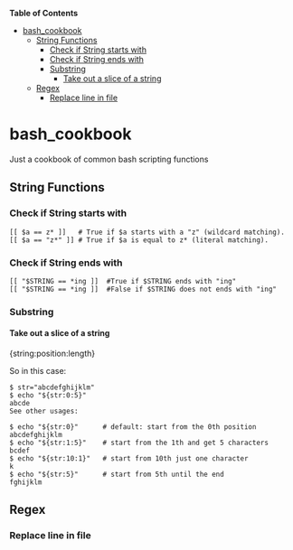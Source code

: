 <!-- START doctoc generated TOC please keep comment here to allow auto update -->
<!-- DON'T EDIT THIS SECTION, INSTEAD RE-RUN doctoc TO UPDATE -->
**Table of Contents**

- [bash_cookbook](#bash_cookbook)
  - [String Functions](#string-functions)
    - [Check if String starts with](#check-if-string-starts-with)
    - [Check if String ends with](#check-if-string-ends-with)
    - [Substring](#substring)
      - [Take out a slice of a string](#take-out-a-slice-of-a-string)
  - [Regex](#regex)
    - [Replace line in file](#replace-line-in-file)

<!-- END doctoc generated TOC please keep comment here to allow auto update -->

# bash_cookbook
Just a cookbook of common bash scripting functions


## String Functions

### Check if String starts with 

```
[[ $a == z* ]]   # True if $a starts with a "z" (wildcard matching).
[[ $a == "z*" ]] # True if $a is equal to z* (literal matching).
```

### Check if String ends with

```
[[ "$STRING == *ing ]]  #True if $STRING ends with "ing"
[[ "$STRING == *ing ]]  #False if $STRING does not ends with "ing"
```

### Substring

#### Take out a slice of a string 


{string:position:length}

So in this case:

```
$ str="abcdefghijklm"
$ echo "${str:0:5}"
abcde
See other usages:

$ echo "${str:0}"      # default: start from the 0th position
abcdefghijklm
$ echo "${str:1:5}"    # start from the 1th and get 5 characters
bcdef
$ echo "${str:10:1}"   # start from 10th just one character
k
$ echo "${str:5}"      # start from 5th until the end
fghijklm
```

## Regex 

### Replace line in file

